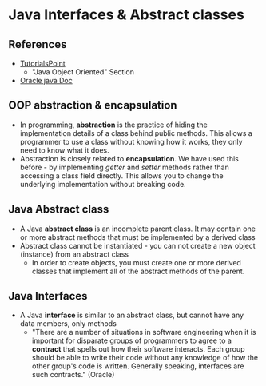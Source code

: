 # Java Interfaces & Abstract classes

## References

- [TutorialsPoint](https://www.tutorialspoint.com/java/)
    - "Java Object Oriented" Section
- [Oracle java Doc](http://docs.oracle.com/javase/tutorial/java/IandI/index.html)

## OOP abstraction & encapsulation

- In programming, **abstraction** is the practice of hiding the implementation details of a class behind public methods. This allows a programmer to use a class without knowing how it works, they only need to know what it does.
- Abstraction is closely related to **encapsulation**. We have used this before - by implementing *getter* and *setter* methods rather than accessing a class field directly. This allows you to change the underlying implementation without breaking code.

## Java Abstract class

- A Java **abstract class** is an incomplete parent class. It may contain one or more abstract methods that must be implemented by a derived class
- Abstract class cannot be instantiated - you can not create a new object (instance) from an abstract class
    - In order to create objects, you must create one or more derived classes that implement all of the abstract methods of the parent.

## Java Interfaces

- A Java **interface** is similar to an abstract class, but cannot have any data members, only methods
  - "There are a number of situations in software engineering when it is important for disparate groups of programmers to agree to a **contract** that spells out how their software interacts. Each group should be able to write their code without any knowledge of how the other group's code is written. Generally speaking, interfaces are such contracts." (Oracle)
